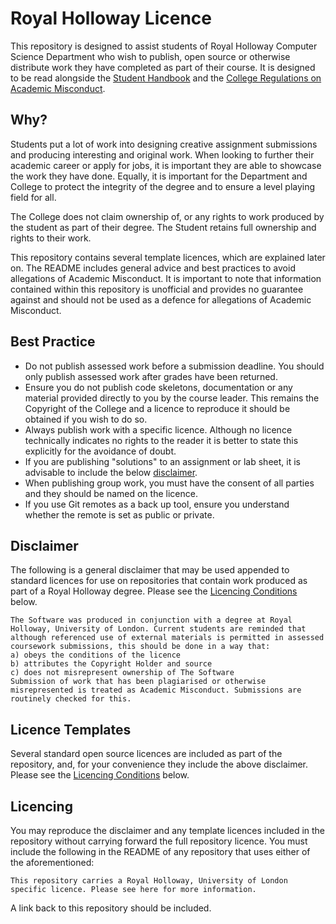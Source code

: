 # Royal Holloway Licence

This repository is designed to assist students of Royal Holloway Computer Science Department who wish to publish, open source or otherwise distribute work they have completed as part of their course. It is designed to be read alongside the [Student Handbook](https://intranet.royalholloway.ac.uk/computerscience/informationforcurrentstudents/home.aspx) and the [College Regulations on Academic Misconduct](https://intranet.royalholloway.ac.uk/staff/teaching/aqpo/academic-regulations-and-policies/academic-regulations-and-policies.aspx).

## Why? 

Students put a lot of work into designing creative assignment submissions and producing interesting and original work. When looking to further their academic career or apply for jobs, it is important they are able to showcase the work they have done. 
Equally, it is important for the Department and College to protect the integrity of the degree and to ensure a level playing field for all. 

The College does not claim ownership of, or any rights to work produced by the student as part of their degree. The Student retains full ownership and rights to their work. 

This repository contains several template licences, which are explained later on. The README includes general advice and best practices to avoid allegations of Academic Misconduct. It is important to note that information contained within this repository is unofficial and provides no guarantee against and should not be used as a defence for allegations of Academic Misconduct. 

## Best Practice
- Do not publish assessed work before a submission deadline. You should only publish assessed work after grades have been returned.
- Ensure you do not publish code skeletons, documentation or any material provided directly to you by the course leader. This remains the Copyright of the College and a licence to reproduce it should be obtained if you wish to do so. 
- Always publish work with a specific licence. Although no licence technically indicates no rights to the reader it is better to state this explicitly for the avoidance of doubt. 
- If you are publishing "solutions" to an assignment or lab sheet, it is advisable to include the below [disclaimer](#disclaimer).
- When publishing group work, you must have the consent of all parties and they should be named on the licence. 
- If you use Git remotes as a back up tool, ensure you understand whether the remote is set as public or private. 

## Disclaimer

The following is a general disclaimer that may be used appended to standard licences for use on repositories that contain work produced as part of a Royal Holloway degree. Please see the [Licencing Conditions](#licencing) below. 

```
The Software was produced in conjunction with a degree at Royal Holloway, University of London. Current students are reminded that although referenced use of external materials is permitted in assessed coursework submissions, this should be done in a way that: 
a) obeys the conditions of the licence 
b) attributes the Copyright Holder and source 
c) does not misrepresent ownership of The Software
Submission of work that has been plagiarised or otherwise misrepresented is treated as Academic Misconduct. Submissions are routinely checked for this. 
```

## Licence Templates
Several standard open source licences are included as part of the repository, and, for your convenience they include the above disclaimer. Please see the [Licencing Conditions](#licencing) below. 

## Licencing

You may reproduce the disclaimer and any template licences included in the repository without carrying forward the full repository licence. You must include the following in the README of any repository that uses either of the aforementioned: 

```
This repository carries a Royal Holloway, University of London specific licence. Please see here for more information. 
``` 

A link back to this repository should be included. 